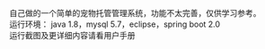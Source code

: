 自己做的一个简单的宠物托管管理系统，功能不太完善，仅供学习参考。                                                                                                                          
  运行环境：
    java 1.8，mysql 5.7，eclipse，spring boot 2.0        
  运行截图及更详细内容请看用户手册
